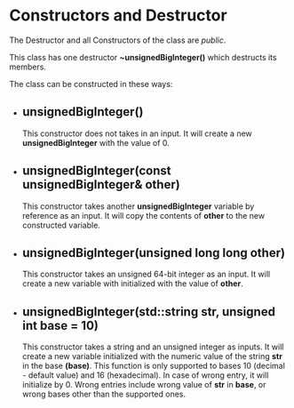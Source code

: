 # Constructors and Destructor
The Destructor and all Constructors of the class are *public*.

This class has one destructor **~unsignedBigInteger()** which destructs its members.

The class can be constructed in these ways:

- ## unsignedBigInteger()
  This constructor does not takes in an input. It will create a new **unsignedBigInteger** with the value of 0.

- ## unsignedBigInteger(const unsignedBigInteger& other)
  This constructor takes another **unsignedBigInteger** variable by reference as an input. It will copy the contents of **other** to the new constructed variable.

- ## unsignedBigInteger(unsigned long long other)
  This constructor takes an unsigned 64-bit integer as an input. It will create a new variable with initialized with the value of **other**.

- ## unsignedBigInteger(std::string str, unsigned int base = 10)
  This constructor takes a string and an unsigned integer as inputs. It will create a new variable initialized with the numeric value of the string **str** in the base **(base)**.
  This function is only supported to bases 10 (decimal - default value) and 16 (hexadecimal). In case of wrong entry, it will initialize by 0. 
  Wrong entries include wrong value of **str** in **base**, or wrong bases other than the supported ones.
